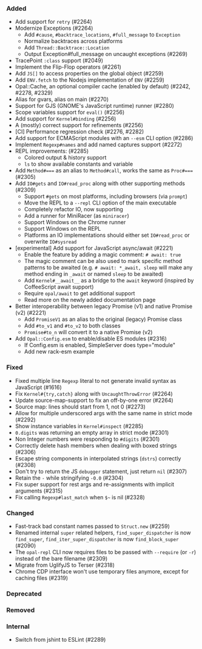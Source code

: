 ### Added

- Add support for `retry` (#2264)
- Modernize Exceptions (#2264)
  - Add `#cause`, `#backtrace_locations`, `#full_message` to `Exception`
  - Normalize backtraces across platforms
  - Add `Thread::Backtrace::Location`
  - Output Exception#full_message on uncaught exceptions (#2269)
- TracePoint `:class` support (#2049)
- Implement the Flip-Flop operators (#2261)
- Add `JS[]` to access properties on the global object (#2259)
- Add `ENV.fetch` to the Nodejs implementation of `ENV` (#2259)
- Opal::Cache, an optional compiler cache (enabled by default) (#2242, #2278, #2329)
- Alias for gvars, alias on main (#2270)
- Support for GJS (GNOME's JavaScript runtime) runner (#2280)
- Scope variables support for `eval()` (#2256)
- Add support for `Kernel#binding` (#2256)
- A (mostly) correct support for refinements (#2256)
- [CI] Performance regression check (#2276, #2282)
- Add support for ECMAScript modules with an `--esm` CLI option (#2286)
- Implement `Regexp#names` and add named captures support (#2272)
- REPL improvements: (#2285)
  - Colored output & history support
  - `ls` to show available constants and variable
- Add `Method#===` as an alias to `Method#call`, works the same as `Proc#===` (#2305)
- Add `IO#gets` and `IO#read_proc` along with other supporting methods (#2309)
  - Support `#gets` on most platforms, including browsers (via `prompt`)
  - Move the REPL to a `--repl` CLI option of the main executable
  - Completely refactor IO, now supporting
  - Add a runner for MiniRacer (as `miniracer`)
  - Support Windows on the Chrome runner
  - Support Windows on the REPL
  - Platforms an IO implementations should either set `IO#read_proc` or overwrite `IO#sysread`
- [experimental] Add support for JavaScript async/await (#2221)
  - Enable the feature by adding a magic comment: `# await: true`
  - The magic comment can be also used to mark specific method patterns to be awaited
    (e.g. `# await: *_await, sleep` will make any method ending in `_await` or named `sleep` to be awaited)
  - Add `Kernel#__await__` as a bridge to the `await` keyword (inspired by CoffeeScript await support)
  - Require `opal/await` to get additional support
  - Read more on the newly added documentation page
- Better interoperability between legacy Promise (v1) and native Promise (v2) (#2221)
  - Add `PromiseV1` as an alias to the original (legacy) Promise class
  - Add `#to_v1` and `#to_v2` to both classes
  - `Promise#to_n` will convert it to a native Promise (v2)
- Add `Opal::Config.esm` to enable/disable ES modules (#2316)
  - If Config.esm is enabled, SimpleServer does type="module"
  - Add new rack-esm example

### Fixed

- Fixed multiple line `Regexp` literal to not generate invalid syntax as JavaScript (#1616)
- Fix `Kernel#{try,catch}` along with `UncaughtThrowError` (#2264)
- Update source-map-support to fix an off-by-one error (#2264)
- Source map: lines should start from 1, not 0 (#2273)
- Allow for multiple underscored args with the same name in strict mode (#2292)
- Show instance variables in `Kernel#inspect` (#2285)
- `0.digits` was returning an empty array in strict mode (#2301)
- Non Integer numbers were responding to `#digits` (#2301)
- Correctly delete hash members when dealing with boxed strings (#2306)
- Escape string components in interpolated strings (`dstrs`) correctly (#2308)
- Don't try to return the JS `debugger` statement, just return `nil` (#2307)
- Retain the `-` while stringifying `-0.0` (#2304)
- Fix super support for rest args and re-assignments with implicit arguments (#2315)
- Fix calling `Regexp#last_match` when `$~` is nil (#2328)

### Changed

- Fast-track bad constant names passed to `Struct.new` (#2259)
- Renamed internal `super` related helpers,
  `find_super_dispatcher` is now `find_super`, `find_iter_super_dispatcher` is now `find_block_super` (#2090)
- The `opal-repl` CLI now requires files to be passed with `--require` (or `-r`) instead of the bare filename (#2309)
- Migrate from UglifyJS to Terser (#2318)
- Chrome CDP interface won't use temporary files anymore, except for caching files (#2319)

### Deprecated

### Removed

### Internal

- Switch from jshint to ESLint (#2289)
